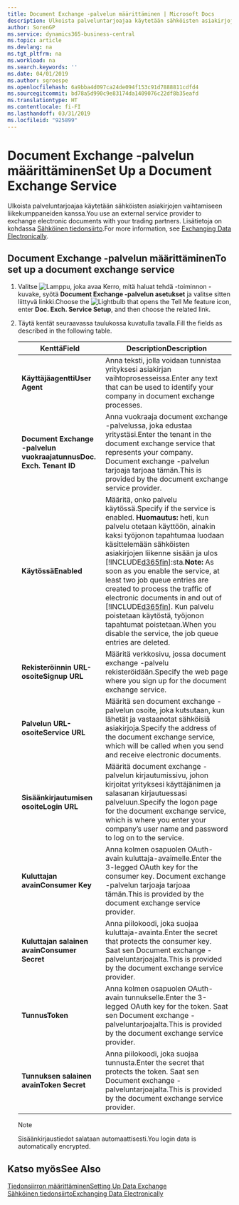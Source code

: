 ```yaml
---
title: Document Exchange -palvelun määrittäminen | Microsoft Docs
description: Ulkoista palveluntarjoajaa käytetään sähköisten asiakirjojen vaihtamiseen liikekumppaneiden kanssa.
author: SorenGP
ms.service: dynamics365-business-central
ms.topic: article
ms.devlang: na
ms.tgt_pltfrm: na
ms.workload: na
ms.search.keywords: ''
ms.date: 04/01/2019
ms.author: sgroespe
ms.openlocfilehash: 6a9bba4d097ca24de094f153c91d7888811cdfd4
ms.sourcegitcommit: bd78a5d990c9e83174da1409076c22df8b35eafd
ms.translationtype: HT
ms.contentlocale: fi-FI
ms.lasthandoff: 03/31/2019
ms.locfileid: "925899"
---
```

# <a name="set-up-a-document-exchange-service"></a><span data-ttu-id="0b3d0-103">Document Exchange -palvelun määrittäminen</span><span class="sxs-lookup"><span data-stu-id="0b3d0-103">Set Up a Document Exchange Service</span></span>
<span data-ttu-id="0b3d0-104">Ulkoista palveluntarjoajaa käytetään sähköisten asiakirjojen vaihtamiseen liikekumppaneiden kanssa.</span><span class="sxs-lookup"><span data-stu-id="0b3d0-104">You use an external service provider to exchange electronic documents with your trading partners.</span></span> <span data-ttu-id="0b3d0-105">Lisätietoja on kohdassa [Sähköinen tiedonsiirto](across-data-exchange.md).</span><span class="sxs-lookup"><span data-stu-id="0b3d0-105">For more information, see [Exchanging Data Electronically](across-data-exchange.md).</span></span>  

## <a name="to-set-up-a-document-exchange-service"></a><span data-ttu-id="0b3d0-106">Document Exchange -palvelun määrittäminen</span><span class="sxs-lookup"><span data-stu-id="0b3d0-106">To set up a document exchange service</span></span>  
1. <span data-ttu-id="0b3d0-107">Valitse ![Lamppu, joka avaa Kerro, mitä haluat tehdä -toiminnon](media/ui-search/search_small.png "Kerro, mitä haluat tehdä") -kuvake, syötä **Document Exchange -palvelun asetukset** ja valitse sitten liittyvä linkki.</span><span class="sxs-lookup"><span data-stu-id="0b3d0-107">Choose the ![Lightbulb that opens the Tell Me feature](media/ui-search/search_small.png "Tell me what you want to do") icon, enter **Doc. Exch. Service Setup**, and then choose the related link.</span></span>  
2. <span data-ttu-id="0b3d0-108">Täytä kentät seuraavassa taulukossa kuvatulla tavalla.</span><span class="sxs-lookup"><span data-stu-id="0b3d0-108">Fill the fields as described in the following table.</span></span>  

    |<span data-ttu-id="0b3d0-109">Kenttä</span><span class="sxs-lookup"><span data-stu-id="0b3d0-109">Field</span></span>|<span data-ttu-id="0b3d0-110">Description</span><span class="sxs-lookup"><span data-stu-id="0b3d0-110">Description</span></span>|  
    |---------------------------------|---------------------------------------|  
    |<span data-ttu-id="0b3d0-111">**Käyttäjäagentti**</span><span class="sxs-lookup"><span data-stu-id="0b3d0-111">**User Agent**</span></span>|<span data-ttu-id="0b3d0-112">Anna teksti, jolla voidaan tunnistaa yrityksesi asiakirjan vaihtoprosesseissa.</span><span class="sxs-lookup"><span data-stu-id="0b3d0-112">Enter any text that can be used to identify your company in document exchange processes.</span></span>|  
    |<span data-ttu-id="0b3d0-113">**Document Exchange -palvelun vuokraajatunnus**</span><span class="sxs-lookup"><span data-stu-id="0b3d0-113">**Doc. Exch. Tenant ID**</span></span>|<span data-ttu-id="0b3d0-114">Anna vuokraaja document exchange -palvelussa, joka edustaa yritystäsi.</span><span class="sxs-lookup"><span data-stu-id="0b3d0-114">Enter the tenant in the document exchange service that represents your company.</span></span> <span data-ttu-id="0b3d0-115">Document exchange -palvelun tarjoaja tarjoaa tämän.</span><span class="sxs-lookup"><span data-stu-id="0b3d0-115">This is provided by the document exchange service provider.</span></span>|  
    |<span data-ttu-id="0b3d0-116">**Käytössä**</span><span class="sxs-lookup"><span data-stu-id="0b3d0-116">**Enabled**</span></span>|<span data-ttu-id="0b3d0-117">Määritä, onko palvelu käytössä.</span><span class="sxs-lookup"><span data-stu-id="0b3d0-117">Specify if the service is enabled.</span></span> <span data-ttu-id="0b3d0-118">**Huomautus:** heti, kun palvelu otetaan käyttöön, ainakin kaksi työjonon tapahtumaa luodaan käsittelemään sähköisten asiakirjojen liikenne sisään ja ulos [!INCLUDE[d365fin](includes/d365fin_md.md)]:sta.</span><span class="sxs-lookup"><span data-stu-id="0b3d0-118">**Note:**  As soon as you enable the service, at least two job queue entries are created to process the traffic of electronic documents in and out of [!INCLUDE[d365fin](includes/d365fin_md.md)].</span></span> <span data-ttu-id="0b3d0-119">Kun palvelu poistetaan käytöstä, työjonon tapahtumat poistetaan.</span><span class="sxs-lookup"><span data-stu-id="0b3d0-119">When you disable the service, the job queue entries are deleted.</span></span>|  
    |<span data-ttu-id="0b3d0-120">**Rekisteröinnin URL-osoite**</span><span class="sxs-lookup"><span data-stu-id="0b3d0-120">**Signup URL**</span></span>|<span data-ttu-id="0b3d0-121">Määritä verkkosivu, jossa document exchange -palvelu rekisteröidään.</span><span class="sxs-lookup"><span data-stu-id="0b3d0-121">Specify the web page where you sign up for the document exchange service.</span></span>|  
    |<span data-ttu-id="0b3d0-122">**Palvelun URL-osoite**</span><span class="sxs-lookup"><span data-stu-id="0b3d0-122">**Service URL**</span></span>|<span data-ttu-id="0b3d0-123">Määritä sen document exchange -palvelun osoite, joka kutsutaan, kun lähetät ja vastaanotat sähköisiä asiakirjoja.</span><span class="sxs-lookup"><span data-stu-id="0b3d0-123">Specify the address of the document exchange service, which will be called when you send and receive electronic documents.</span></span>|  
    |<span data-ttu-id="0b3d0-124">**Sisäänkirjautumisen osoite**</span><span class="sxs-lookup"><span data-stu-id="0b3d0-124">**Login URL**</span></span>|<span data-ttu-id="0b3d0-125">Määritä document exchange -palvelun kirjautumissivu, johon kirjoitat yrityksesi käyttäjänimen ja salasanan kirjautuessasi palveluun.</span><span class="sxs-lookup"><span data-stu-id="0b3d0-125">Specify the logon page for the document exchange service, which is where you enter your company’s user name and password to log on to the service.</span></span>|  
    |<span data-ttu-id="0b3d0-126">**Kuluttajan avain**</span><span class="sxs-lookup"><span data-stu-id="0b3d0-126">**Consumer Key**</span></span>|<span data-ttu-id="0b3d0-127">Anna kolmen osapuolen OAuth-avain kuluttaja-avaimelle.</span><span class="sxs-lookup"><span data-stu-id="0b3d0-127">Enter the 3-legged OAuth key for the consumer key.</span></span> <span data-ttu-id="0b3d0-128">Document exchange -palvelun tarjoaja tarjoaa tämän.</span><span class="sxs-lookup"><span data-stu-id="0b3d0-128">This is provided by the document exchange service provider.</span></span>|  
    |<span data-ttu-id="0b3d0-129">**Kuluttajan salainen avain**</span><span class="sxs-lookup"><span data-stu-id="0b3d0-129">**Consumer Secret**</span></span>|<span data-ttu-id="0b3d0-130">Anna piilokoodi, joka suojaa kuluttaja-avainta.</span><span class="sxs-lookup"><span data-stu-id="0b3d0-130">Enter the secret that protects the consumer key.</span></span> <span data-ttu-id="0b3d0-131">Saat sen Document exchange -palveluntarjoajalta.</span><span class="sxs-lookup"><span data-stu-id="0b3d0-131">This is provided by the document exchange service provider.</span></span>|  
    |<span data-ttu-id="0b3d0-132">**Tunnus**</span><span class="sxs-lookup"><span data-stu-id="0b3d0-132">**Token**</span></span>|<span data-ttu-id="0b3d0-133">Anna kolmen osapuolen OAuth-avain tunnukselle.</span><span class="sxs-lookup"><span data-stu-id="0b3d0-133">Enter the 3-legged OAuth key for the token.</span></span> <span data-ttu-id="0b3d0-134">Saat sen Document exchange -palveluntarjoajalta.</span><span class="sxs-lookup"><span data-stu-id="0b3d0-134">This is provided by the document exchange service provider.</span></span>|  
    |<span data-ttu-id="0b3d0-135">**Tunnuksen salainen avain**</span><span class="sxs-lookup"><span data-stu-id="0b3d0-135">**Token Secret**</span></span>|<span data-ttu-id="0b3d0-136">Anna piilokoodi, joka suojaa tunnusta.</span><span class="sxs-lookup"><span data-stu-id="0b3d0-136">Enter the secret that protects the token.</span></span> <span data-ttu-id="0b3d0-137">Saat sen Document exchange -palveluntarjoajalta.</span><span class="sxs-lookup"><span data-stu-id="0b3d0-137">This is provided by the document exchange service provider.</span></span>|  

    > [!NOTE]  
    > <span data-ttu-id="0b3d0-138">Sisäänkirjaustiedot salataan automaattisesti.</span><span class="sxs-lookup"><span data-stu-id="0b3d0-138">You login data is automatically encrypted.</span></span>

## <a name="see-also"></a><span data-ttu-id="0b3d0-139">Katso myös</span><span class="sxs-lookup"><span data-stu-id="0b3d0-139">See Also</span></span>  
[<span data-ttu-id="0b3d0-140">Tiedonsiirron määrittäminen</span><span class="sxs-lookup"><span data-stu-id="0b3d0-140">Setting Up Data Exchange</span></span>](across-set-up-data-exchange.md)  
[<span data-ttu-id="0b3d0-141">Sähköinen tiedonsiirto</span><span class="sxs-lookup"><span data-stu-id="0b3d0-141">Exchanging Data Electronically</span></span>](across-data-exchange.md)
